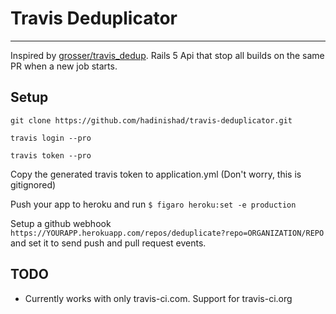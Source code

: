 # Travis Deduplicator
----

Inspired by [grosser/travis_dedup](https://github.com/grosser/travis_dedup). Rails 5 Api that stop all builds on the same PR when a new job starts.

## Setup

`git clone https://github.com/hadinishad/travis-deduplicator.git`

`travis login --pro`

`travis token --pro`

 Copy the generated travis token to application.yml (Don't worry, this is gitignored)

 Push your app to heroku and run `$ figaro heroku:set -e production`
 
 Setup a github webhook `https://YOURAPP.herokuapp.com/repos/deduplicate?repo=ORGANIZATION/REPO` and set it to send push and pull request events.
 
## TODO

- Currently works with only travis-ci.com. Support for travis-ci.org
